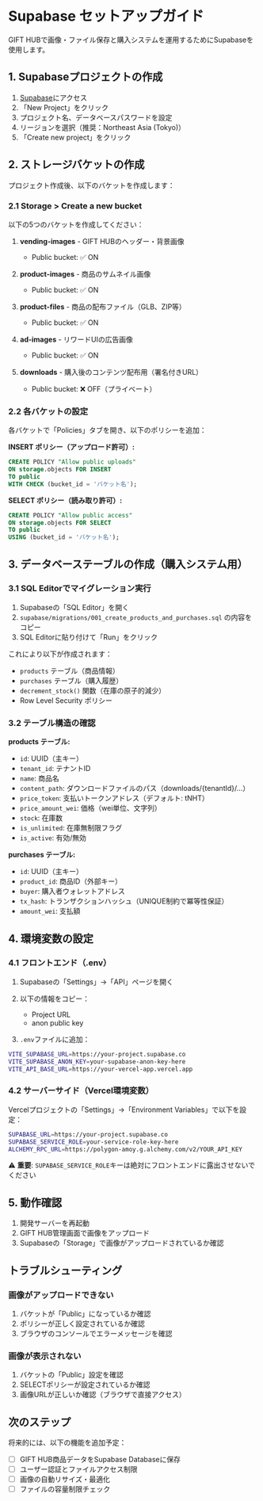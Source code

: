 # Supabase セットアップガイド

GIFT HUBで画像・ファイル保存と購入システムを運用するためにSupabaseを使用します。

## 1. Supabaseプロジェクトの作成

1. [Supabase](https://app.supabase.com/)にアクセス
2. 「New Project」をクリック
3. プロジェクト名、データベースパスワードを設定
4. リージョンを選択（推奨：Northeast Asia (Tokyo)）
5. 「Create new project」をクリック

## 2. ストレージバケットの作成

プロジェクト作成後、以下のバケットを作成します：

### 2.1 Storage > Create a new bucket

以下の5つのバケットを作成してください：

1. **vending-images** - GIFT HUBのヘッダー・背景画像
   - Public bucket: ✅ ON

2. **product-images** - 商品のサムネイル画像
   - Public bucket: ✅ ON

3. **product-files** - 商品の配布ファイル（GLB、ZIP等）
   - Public bucket: ✅ ON

4. **ad-images** - リワードUIの広告画像
   - Public bucket: ✅ ON

5. **downloads** - 購入後のコンテンツ配布用（署名付きURL）
   - Public bucket: ❌ OFF（プライベート）

### 2.2 各バケットの設定

各バケットで「Policies」タブを開き、以下のポリシーを追加：

**INSERT ポリシー（アップロード許可）:**
```sql
CREATE POLICY "Allow public uploads"
ON storage.objects FOR INSERT
TO public
WITH CHECK (bucket_id = 'バケット名');
```

**SELECT ポリシー（読み取り許可）:**
```sql
CREATE POLICY "Allow public access"
ON storage.objects FOR SELECT
TO public
USING (bucket_id = 'バケット名');
```

## 3. データベーステーブルの作成（購入システム用）

### 3.1 SQL Editorでマイグレーション実行

1. Supabaseの「SQL Editor」を開く
2. `supabase/migrations/001_create_products_and_purchases.sql` の内容をコピー
3. SQL Editorに貼り付けて「Run」をクリック

これにより以下が作成されます：
- `products` テーブル（商品情報）
- `purchases` テーブル（購入履歴）
- `decrement_stock()` 関数（在庫の原子的減少）
- Row Level Security ポリシー

### 3.2 テーブル構造の確認

**products テーブル:**
- `id`: UUID（主キー）
- `tenant_id`: テナントID
- `name`: 商品名
- `content_path`: ダウンロードファイルのパス（downloads/{tenantId}/...）
- `price_token`: 支払いトークンアドレス（デフォルト: tNHT）
- `price_amount_wei`: 価格（wei単位、文字列）
- `stock`: 在庫数
- `is_unlimited`: 在庫無制限フラグ
- `is_active`: 有効/無効

**purchases テーブル:**
- `id`: UUID（主キー）
- `product_id`: 商品ID（外部キー）
- `buyer`: 購入者ウォレットアドレス
- `tx_hash`: トランザクションハッシュ（UNIQUE制約で冪等性保証）
- `amount_wei`: 支払額

## 4. 環境変数の設定

### 4.1 フロントエンド（.env）

1. Supabaseの「Settings」→「API」ページを開く
2. 以下の情報をコピー：
   - Project URL
   - anon public key

3. `.env`ファイルに追加：

```bash
VITE_SUPABASE_URL=https://your-project.supabase.co
VITE_SUPABASE_ANON_KEY=your-supabase-anon-key-here
VITE_API_BASE_URL=https://your-vercel-app.vercel.app
```

### 4.2 サーバーサイド（Vercel環境変数）

Vercelプロジェクトの「Settings」→「Environment Variables」で以下を設定：

```bash
SUPABASE_URL=https://your-project.supabase.co
SUPABASE_SERVICE_ROLE=your-service-role-key-here
ALCHEMY_RPC_URL=https://polygon-amoy.g.alchemy.com/v2/YOUR_API_KEY
```

⚠️ **重要**: `SUPABASE_SERVICE_ROLE`キーは絶対にフロントエンドに露出させないでください

## 5. 動作確認

1. 開発サーバーを再起動
2. GIFT HUB管理画面で画像をアップロード
3. Supabaseの「Storage」で画像がアップロードされているか確認

## トラブルシューティング

### 画像がアップロードできない

1. バケットが「Public」になっているか確認
2. ポリシーが正しく設定されているか確認
3. ブラウザのコンソールでエラーメッセージを確認

### 画像が表示されない

1. バケットの「Public」設定を確認
2. SELECTポリシーが設定されているか確認
3. 画像URLが正しいか確認（ブラウザで直接アクセス）

## 次のステップ

将来的には、以下の機能を追加予定：

- [ ] GIFT HUB商品データをSupabase Databaseに保存
- [ ] ユーザー認証とファイルアクセス制限
- [ ] 画像の自動リサイズ・最適化
- [ ] ファイルの容量制限チェック
